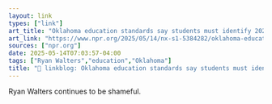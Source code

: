 ```yaml
---
layout: link
types: ["link"]
art_title: "Oklahoma education standards say students must identify 2020 election 'discrepancies'"
art_link: "https://www.npr.org/2025/05/14/nx-s1-5384282/oklahoma-education-standards-2020-election"
sources: ["npr.org"]
date: 2025-05-14T07:03:57-04:00
tags: ["Ryan Walters","education","Oklahoma"]
title: "🔗 linkblog: Oklahoma education standards say students must identify 2020 election 'discrepancies'"
---
```

Ryan Walters continues to be shameful.